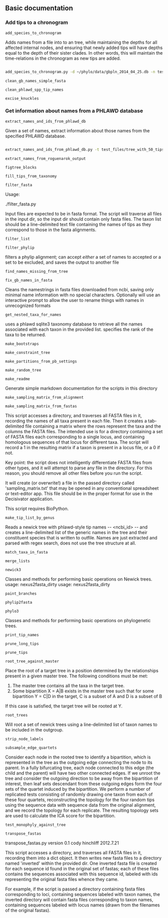 ## Basic documentation


### Add tips to a chronogram

`add_species_to_chronogram`

Adds names from a file into to an tree, while maintaining the depths for all affected internal nodes, and ensuring that newly added tips will have depths equal to the depth of their sister clades. In other words, this will maintain the time-relations in the chronogram as new tips are added.
```bash

add_species_to_chronogram.py -d ~/phylo/data/gbpln_2014_04_25.db -n test_files/names_and_synonyms.txt 
```

`clean_gb_names_simple_fasta`

`clean_phlawd_spp_tip_names`

`excise_knuckles`

### Get information about names from a PHLAWD database

`extract_names_and_ids_from_phlawd_db`

Given a set of names, extract information about those names from the specified PHLAWD database.
```bash

extract_names_and_ids_from_phlawd_db.py -t test_files/tree_with_50_tips.tre -n test_files/names_50.txt -s -b 0.1 
```

`extract_names_from_roguenarok_output`

`figtree_blocks`

`fill_tips_from_taxonomy`

`filter_fasta`

Usage:

./filter_fasta.py <path to input dir> <path to accepted taxon list>

Input files are expected to be in fasta format. The script will traverse all files
in the input dir, so the input dir should contain only fasta files. The taxon list
should be a line-delimited text file containing the names of tips as they
correspond to those in the fasta alignments.

`filter_list`

`filter_phylip`

filters a phylip alignment; can accept *either* a set of names to accepted or a set to be excluded, and saves the output to another file

`find_names_missing_from_tree`

`fix_gb_names_in_fasta`

Cleans the namestrings in fasta files downloaded from ncbi, saving only minimal name information with no special characters. Optionally will use an interactive prompt to allow the user to rename things with names in unrecognized formats

`get_nested_taxa_for_names`

uses a phlawd sqlite3 taxonomy database to retrieve all the names associated with each taxon 
in the provided list. <targetrank> specifies the rank of the taxa to be returned.

`make_bootstraps`

`make_constraint_tree`

`make_partitions_from_pb_settings`

`make_random_tree`

`make_readme`

Generate simple markdown documentation for the scripts in this directory

`make_sampling_matrix_from_alignment`

`make_sampling_matrix_from_fastas`

This script accesses a directory, and traverses all FASTA files in it, recording the names of all taxa present
in each file. Then it creates a tab-delimited file containing a matrix where the rows represent the taxa and the
columns the FASTA files. The intended use is for a directory containing a set of FASTA files each corresponding
to a single locus, and containing homologous sequences of that locus for different taxa. The script will record
a 1 in the resulting matrix if a taxon is present in a locus file, or a 0 if not.

Key point: the script does not intelligently differentiate FASTA files from other types, and it will attempt
to parse any file in the directory. For this reason, you should remove all other files before you run the script.

It will create (or overwrite!) a file in the passed directory called 'sampling_matrix.txt' that may be opened
in any conventional spreadsheet or text-editor app. This file should be in the proper format for use in the
Decisivator application.

This script requires BioPython.

`make_tip_list_by_genus`

Reads a newick tree with phlawd-style tip names -- <ncbi_id>_<genus>_<spepithet> -- and creates a line-delimited list of the generic names in the tree and their constituent species that is written to outfile. Names are just extracted and parsed with regex search, does not use the tree structure at all.

`match_taxa_in_fasta`

`merge_lists`

`newick3`

Classes and methods for performing basic operations on Newick trees.
usage: nexus2fasta_dirty <nexusfile> <fastaoutputfilename>
usage: nexus2fasta_dirty <nexusfile> <fastaoutputfilename>

`paint_branches`

`phylip2fasta`

`phylo3`

Classes and methods for performing basic operations on phylogenetic trees.

`print_tip_names`

`prune_long_tips`

`prune_tips`

`root_tree_against_master`

Place the root of a target tree in a position determined by the relationships present in a given master tree. The following conditions must be met:

1. The master tree contains all the taxa in the target tree.
2. Some bipartition X = A|B exists in the master tree such that for some bipartition Y = C|D in the target, C is a subset of A and D is a subset of B

If this case is satisfied, the target tree will be rooted at Y.

`root_trees`

Will root a set of newick trees using a line-delimited list of taxon names to be included in the outgroup.

`strip_node_labels`

`subsample_edge_quartets`

Consider each node in the rooted tree to identify a bipartition, which is represented in
the tree as the outgoing edge connecting the node to its parent. In a fully bifurcating tree,
each node connected to this edge (the child and the parent) will have two other connected edges.
If we unroot the tree and consider the outgoing direction to be away from the bipartition of
interest, then leaf sets descendant from these outgoing edges form the four sets of the quartet
induced by the bipartition. We perform a number of replicated tests consisting of randomly drawing
one taxon from each of these four quartets, reconstructing the topology for the four random tips
using the sequence data with sequence data from the original alignment, and we record the topology
for each replicate. The resulting topology sets are used to calculate the ICA score for the 
bipartition.

`test_monophyly_against_tree`

`transpose_fastas`

transpose_fastas.py
version 0.1
cody hinchliff
2012.7.21

This script accesses a directory, and traverses all FASTA files in it, recording them into a dict object. It then
writes new fasta files to a directory named 'inverted' within the provided dir. One inverted fasta file is created
for each sequence id found in the original set of fastas; each of these files contains the sequences associated
with this sequence id, labeled with ids representing the original fasta files whence they came.
	
For example, if the script is passed a directory containing fasta files corresponding to loci, containing sequences
labeled with taxon names, the inverted directory will contain fasta files corresponding to taxon names, containing
sequences labeled with locus names (drawn from the filenames of the original fastas).
